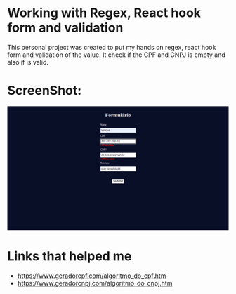 # Working with Regex, React hook form and validation

This personal project was created to put my hands on regex, react hook form and validation of the value. It check if the CPF and CNPJ is empty and also if is valid.

# ScreenShot:

<img src="https://github.com/Vinicius-PR/regex-react-form-validation/blob/main/screenshot%20project%20regex%20react%20form.png"/>

# Links that helped me

* https://www.geradorcpf.com/algoritmo_do_cpf.htm
* https://www.geradorcnpj.com/algoritmo_do_cnpj.htm
